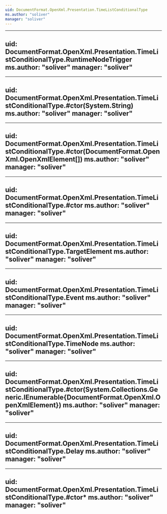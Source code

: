 ```yaml
---
uid: DocumentFormat.OpenXml.Presentation.TimeListConditionalType
ms.author: "soliver"
manager: "soliver"
---
```


---
uid: DocumentFormat.OpenXml.Presentation.TimeListConditionalType.RuntimeNodeTrigger
ms.author: "soliver"
manager: "soliver"
---

---
uid: DocumentFormat.OpenXml.Presentation.TimeListConditionalType.#ctor(System.String)
ms.author: "soliver"
manager: "soliver"
---

---
uid: DocumentFormat.OpenXml.Presentation.TimeListConditionalType.#ctor(DocumentFormat.OpenXml.OpenXmlElement[])
ms.author: "soliver"
manager: "soliver"
---

---
uid: DocumentFormat.OpenXml.Presentation.TimeListConditionalType.#ctor
ms.author: "soliver"
manager: "soliver"
---

---
uid: DocumentFormat.OpenXml.Presentation.TimeListConditionalType.TargetElement
ms.author: "soliver"
manager: "soliver"
---

---
uid: DocumentFormat.OpenXml.Presentation.TimeListConditionalType.Event
ms.author: "soliver"
manager: "soliver"
---

---
uid: DocumentFormat.OpenXml.Presentation.TimeListConditionalType.TimeNode
ms.author: "soliver"
manager: "soliver"
---

---
uid: DocumentFormat.OpenXml.Presentation.TimeListConditionalType.#ctor(System.Collections.Generic.IEnumerable{DocumentFormat.OpenXml.OpenXmlElement})
ms.author: "soliver"
manager: "soliver"
---

---
uid: DocumentFormat.OpenXml.Presentation.TimeListConditionalType.Delay
ms.author: "soliver"
manager: "soliver"
---

---
uid: DocumentFormat.OpenXml.Presentation.TimeListConditionalType.#ctor*
ms.author: "soliver"
manager: "soliver"
---
